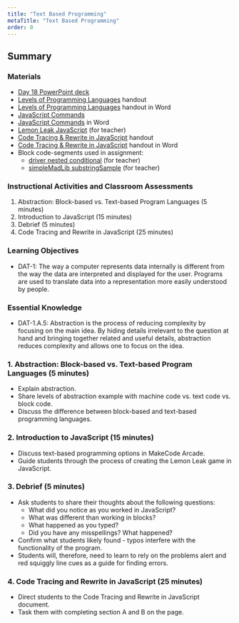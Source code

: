 ```yaml
---
title: "Text Based Programming"
metaTitle: "Text Based Programming"
order: 0
---
```


## Summary

### Materials  

* [Day 18 PowerPoint deck](https://1drv.ms/w/s!AqsgsTyHBmRBkF23KafW4i1RjV2n?e=aoD0Cy)
* [Levels of Programming Languages](content/unit-3/day-18/levels-of-languages) handout
* [Levels of Programming Languages](https://1drv.ms/w/s!AqsgsTyHBmRBkEZ2vTTaeMjjZ-A_?e=sfgbay) handout in Word
* [JavaScript Commands](/unit-3/day-18/javascript-commands)
* [JavaScript Commands](https://1drv.ms/w/s!AqsgsTyHBmRBkEVcn6F1OuOIMnWm?e=hRGFsi) in Word
* [Lemon Leak JavaScript](https://arcade.makecode.com/98004-90663-66831-30590) (for teacher)
* [Code Tracing & Rewrite in JavaScript](/unit-3/day-18/rewrite-in-javascript) handout
* [Code Tracing & Rewrite in JavaScript](https://1drv.ms/w/s!AqsgsTyHBmRBkET45PKWFfcpLVja?e=7VhAc3) handout in Word
* Block code-segments used in assignment:
    * [driver nested conditional](https://arcade.makecode.com/70022-63731-41202-63500) (for teacher)
    * [simpleMadLib substringSample](https://arcade.makecode.com/00039-27047-36400-95126) (for teacher)

### Instructional Activities and Classroom Assessments

1. Abstraction: Block-based vs. Text-based Program Languages (5 minutes)
2. Introduction to JavaScript (15 minutes)
3. Debrief (5 minutes)
4. Code Tracing and Rewrite in JavaScript (25 minutes)

### Learning Objectives

* DAT-1: The way a computer represents data internally is different from the way the data are interpreted and displayed for the user. Programs are used to translate data into a representation more easily understood by people.

### Essential Knowledge

* DAT-1.A.5: Abstraction is the process of reducing complexity by focusing on the main idea. By hiding details irrelevant to the question at hand and bringing together related and useful details, abstraction reduces complexity and allows one to focus on the idea.

### 1. Abstraction: Block-based vs. Text-based Program Languages (5 minutes)

* Explain abstraction.
* Share levels of abstraction example with machine code vs. text code vs. block code.
* Discuss the difference between block-based and text-based programming languages.

### 2. Introduction to JavaScript (15 minutes)

* Discuss text-based programming options in MakeCode Arcade.
* Guide students through the process of creating the Lemon Leak game in JavaScript.

### 3. Debrief (5 minutes)

* Ask students to share their thoughts about the following questions:
    * What did you notice as you worked in JavaScript?
    * What was different than working in blocks?
    * What happened as you typed?
    * Did you have any misspellings? What happened?
* Confirm what students likely found - typos interfere with the functionality of the program.
* Students will, therefore, need to learn to rely on the problems alert and red squiggly line cues as a guide for finding errors.

### 4. Code Tracing and Rewrite in JavaScript (25 minutes)

* Direct students to the Code Tracing and Rewrite in JavaScript document.
* Task them with completing section A and B on the page.